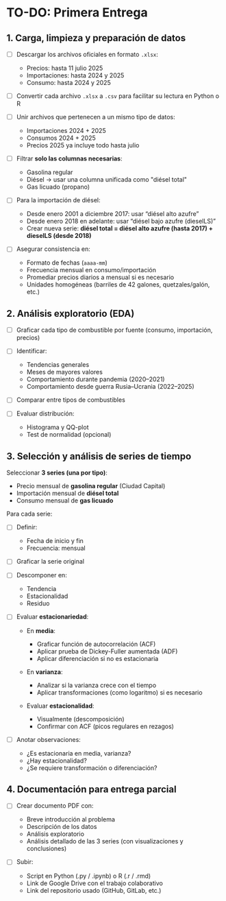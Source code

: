 # TO-DO: Primera Entrega

## 1. Carga, limpieza y preparación de datos

* [ ] Descargar los archivos oficiales en formato `.xlsx`:

  * Precios: hasta 11 julio 2025
  * Importaciones: hasta 2024 y 2025
  * Consumo: hasta 2024 y 2025

* [ ] Convertir cada archivo `.xlsx` a `.csv` para facilitar su lectura en Python o R

* [ ] Unir archivos que pertenecen a un mismo tipo de datos:

  * Importaciones 2024 + 2025
  * Consumos 2024 + 2025
  * Precios 2025 ya incluye todo hasta julio

* [ ] Filtrar **solo las columnas necesarias**:

  * Gasolina regular
  * Diésel → usar una columna unificada como "diésel total"
  * Gas licuado (propano)

* [ ] Para la importación de diésel:

  * Desde enero 2001 a diciembre 2017: usar “diésel alto azufre”
  * Desde enero 2018 en adelante: usar “diésel bajo azufre (dieselLS)”
  * Crear nueva serie: **diésel total = diésel alto azufre (hasta 2017) + dieselLS (desde 2018)**

* [ ] Asegurar consistencia en:

  * Formato de fechas (`aaaa-mm`)
  * Frecuencia mensual en consumo/importación
  * Promediar precios diarios a mensual si es necesario
  * Unidades homogéneas (barriles de 42 galones, quetzales/galón, etc.)

## 2. Análisis exploratorio (EDA)

* [ ] Graficar cada tipo de combustible por fuente (consumo, importación, precios)
* [ ] Identificar:

  * Tendencias generales
  * Meses de mayores valores
  * Comportamiento durante pandemia (2020–2021)
  * Comportamiento desde guerra Rusia–Ucrania (2022–2025)
* [ ] Comparar entre tipos de combustibles
* [ ] Evaluar distribución:

  * Histograma y QQ-plot
  * Test de normalidad (opcional)

## 3. Selección y análisis de series de tiempo

Seleccionar **3 series (una por tipo)**:

* Precio mensual de **gasolina regular** (Ciudad Capital)
* Importación mensual de **diésel total**
* Consumo mensual de **gas licuado**

Para cada serie:

* [ ] Definir:

  * Fecha de inicio y fin
  * Frecuencia: mensual
* [ ] Graficar la serie original
* [ ] Descomponer en:

  * Tendencia
  * Estacionalidad
  * Residuo
* [ ] Evaluar **estacionariedad**:

  * En **media**:

    * Graficar función de autocorrelación (ACF)
    * Aplicar prueba de Dickey-Fuller aumentada (ADF)
    * Aplicar diferenciación si no es estacionaria
  * En **varianza**:

    * Analizar si la varianza crece con el tiempo
    * Aplicar transformaciones (como logaritmo) si es necesario
  * Evaluar **estacionalidad**:

    * Visualmente (descomposición)
    * Confirmar con ACF (picos regulares en rezagos)
* [ ] Anotar observaciones:

  * ¿Es estacionaria en media, varianza?
  * ¿Hay estacionalidad?
  * ¿Se requiere transformación o diferenciación?

## 4. Documentación para entrega parcial

* [ ] Crear documento PDF con:

  * Breve introducción al problema
  * Descripción de los datos
  * Análisis exploratorio
  * Análisis detallado de las 3 series (con visualizaciones y conclusiones)
* [ ] Subir:

  * Script en Python (.py / .ipynb) o R (.r / .rmd)
  * Link de Google Drive con el trabajo colaborativo
  * Link del repositorio usado (GitHub, GitLab, etc.)

